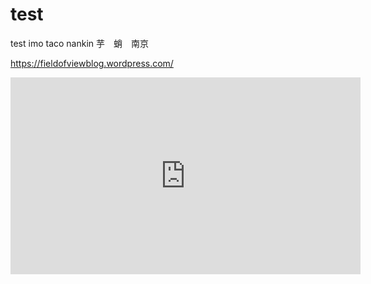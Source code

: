 # test
test
imo taco nankin
芋　蛸　南京

https://fieldofviewblog.wordpress.com/

<iframe width="560" height="315" src="https://fieldofviewblog.wordpress.com/" frameborder="0" allowfullscreen></iframe>
